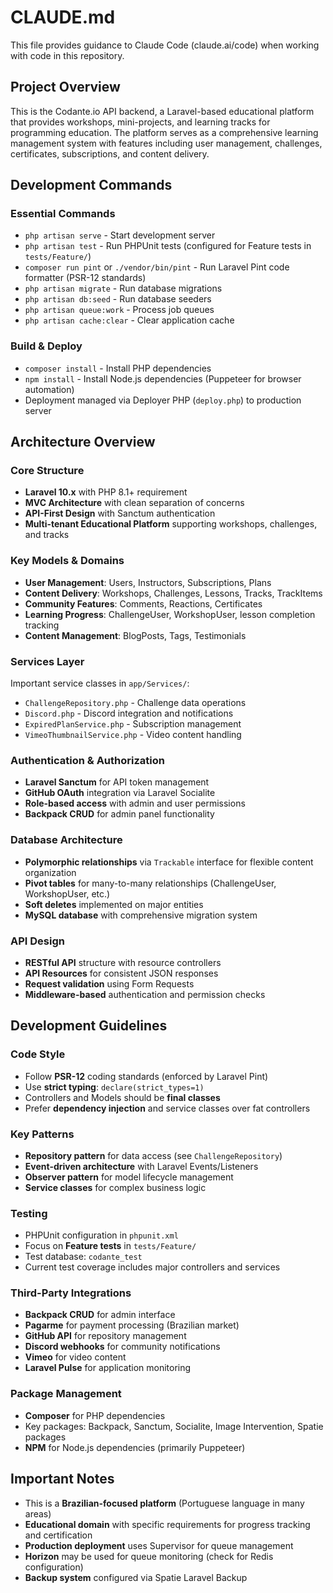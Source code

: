 # CLAUDE.md

This file provides guidance to Claude Code (claude.ai/code) when working with code in this repository.

## Project Overview

This is the Codante.io API backend, a Laravel-based educational platform that provides workshops, mini-projects, and learning tracks for programming education. The platform serves as a comprehensive learning management system with features including user management, challenges, certificates, subscriptions, and content delivery.

## Development Commands

### Essential Commands

- `php artisan serve` - Start development server
- `php artisan test` - Run PHPUnit tests (configured for Feature tests in `tests/Feature/`)
- `composer run pint` or `./vendor/bin/pint` - Run Laravel Pint code formatter (PSR-12 standards)
- `php artisan migrate` - Run database migrations
- `php artisan db:seed` - Run database seeders
- `php artisan queue:work` - Process job queues
- `php artisan cache:clear` - Clear application cache

### Build & Deploy

- `composer install` - Install PHP dependencies
- `npm install` - Install Node.js dependencies (Puppeteer for browser automation)
- Deployment managed via Deployer PHP (`deploy.php`) to production server

## Architecture Overview

### Core Structure

- **Laravel 10.x** with PHP 8.1+ requirement
- **MVC Architecture** with clean separation of concerns
- **API-First Design** with Sanctum authentication
- **Multi-tenant Educational Platform** supporting workshops, challenges, and tracks

### Key Models & Domains

- **User Management**: Users, Instructors, Subscriptions, Plans
- **Content Delivery**: Workshops, Challenges, Lessons, Tracks, TrackItems
- **Community Features**: Comments, Reactions, Certificates
- **Learning Progress**: ChallengeUser, WorkshopUser, lesson completion tracking
- **Content Management**: BlogPosts, Tags, Testimonials

### Services Layer

Important service classes in `app/Services/`:

- `ChallengeRepository.php` - Challenge data operations
- `Discord.php` - Discord integration and notifications
- `ExpiredPlanService.php` - Subscription management
- `VimeoThumbnailService.php` - Video content handling

### Authentication & Authorization

- **Laravel Sanctum** for API token management
- **GitHub OAuth** integration via Laravel Socialite
- **Role-based access** with admin and user permissions
- **Backpack CRUD** for admin panel functionality

### Database Architecture

- **Polymorphic relationships** via `Trackable` interface for flexible content organization
- **Pivot tables** for many-to-many relationships (ChallengeUser, WorkshopUser, etc.)
- **Soft deletes** implemented on major entities
- **MySQL database** with comprehensive migration system

### API Design

- **RESTful API** structure with resource controllers
- **API Resources** for consistent JSON responses
- **Request validation** using Form Requests
- **Middleware-based** authentication and permission checks

## Development Guidelines

### Code Style

- Follow **PSR-12** coding standards (enforced by Laravel Pint)
- Use **strict typing**: `declare(strict_types=1)`
- Controllers and Models should be **final classes**
- Prefer **dependency injection** and service classes over fat controllers

### Key Patterns

- **Repository pattern** for data access (see `ChallengeRepository`)
- **Event-driven architecture** with Laravel Events/Listeners
- **Observer pattern** for model lifecycle management
- **Service classes** for complex business logic

### Testing

- PHPUnit configuration in `phpunit.xml`
- Focus on **Feature tests** in `tests/Feature/`
- Test database: `codante_test`
- Current test coverage includes major controllers and services

### Third-Party Integrations

- **Backpack CRUD** for admin interface
- **Pagarme** for payment processing (Brazilian market)
- **GitHub API** for repository management
- **Discord webhooks** for community notifications
- **Vimeo** for video content
- **Laravel Pulse** for application monitoring

### Package Management

- **Composer** for PHP dependencies
- Key packages: Backpack, Sanctum, Socialite, Image Intervention, Spatie packages
- **NPM** for Node.js dependencies (primarily Puppeteer)

## Important Notes

- This is a **Brazilian-focused platform** (Portuguese language in many areas)
- **Educational domain** with specific requirements for progress tracking and certification
- **Production deployment** uses Supervisor for queue management
- **Horizon** may be used for queue monitoring (check for Redis configuration)
- **Backup system** configured via Spatie Laravel Backup
